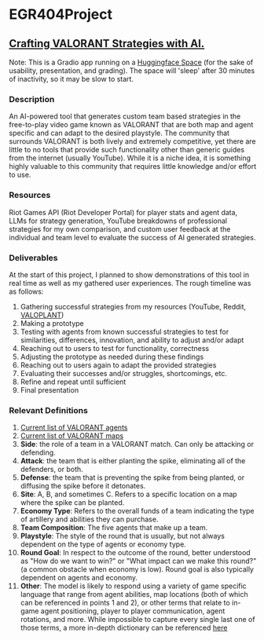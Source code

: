 # EGR404Project

## [Crafting VALORANT Strategies with AI.](https://huggingface.co/spaces/raymondbrown/404final)
Note: This is a Gradio app running on a [Huggingface Space](https://huggingface.co/) (for the sake of usability, presentation, and grading).  The space will 'sleep' after 30 minutes of inactivity, so it may be slow to start. 

### Description 
An AI-powered tool that generates custom team based strategies in the free-to-play video game known as VALORANT that are both map and agent specific and can adapt to the desired playstyle. The community that surrounds VALORANT is both lively and extremely competitive, yet there are little to no tools that provide such functionality other than generic guides from the internet (usually YouTube). While it is a niche idea, it is something highly valuable to this community that requires little knowledge and/or effort to use. 

### Resources
Riot Games API (Riot Developer Portal) for player stats and agent data, LLMs for strategy generation, YouTube breakdowns of professional strategies for my own comparison, and custom user feedback at the individual and team level to evaluate the success of AI generated strategies. 

### Deliverables
At the start of this project, I planned to show demonstrations of this tool in real time as well as my gathered user experiences. The rough timeline was as follows:
1.	Gathering successful strategies from my resources (YouTube, Reddit, [VALOPLANT](https://valoplant.gg/]))
2.	Making a prototype
3.	Testing with agents from known successful strategies to test for similarities, differences, innovation, and ability to adjust and/or adapt 
4.	Reaching out to users to test for functionality, correctness
5.	Adjusting the prototype as needed during these findings
6.	Reaching out to users again to adapt the provided strategies
7.	Evaluating their successes and/or struggles, shortcomings, etc.
8.	Refine and repeat until sufficient
9.	Final presentation

### Relevant Definitions
1. [Current list of VALORANT agents](https://playvalorant.com/en-us/agents/)
2. [Current list of VALORANT maps](https://playvalorant.com/en-us/maps/)
3. **Side**: the role of a team in a VALORANT match. Can only be attacking or defending.
4. **Attack**: the team that is either planting the spike, eliminating all of the defenders, or both. 
5. **Defense**: the team that is preventing the spike from being planted, or diffusing the spike before it detonates.
6. **Site**: A, B, and sometimes C. Refers to a specific location on a map where the spike can be planted.
7. **Economy Type**: Refers to the overall funds of a team indicating the type of artillery and abilities they can purchase.
8. **Team Composition**: The five agents that make up a team.
9. **Playstyle**: The style of the round that is usually, but not always dependent on the type of agents or economy type.
10. **Round Goal**: In respect to the outcome of the round, better understood as "How do we want to win?" or "What impact can we make this round?" (a common obstacle when economy is low). Round goal is also typically dependent on agents and economy. 
11. **Other**: The model is likely to respond using a variety of game specific language that range from agent abilities, map locations (both of which can be referenced in points 1 and 2), or other terms that relate to in-game agent positioning, player to player communication, agent rotations, and more. While impossible to capture every single last one of those terms, a more in-depth dictionary can be referenced [here](https://www.redbull.com/us-en/red-bull-campus-clutch-valorant-terms-slang-dictionary)
